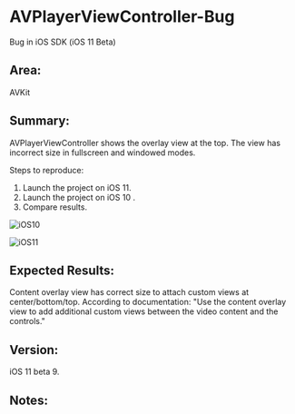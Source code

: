 # AVPlayerViewController-Bug
Bug in iOS SDK (iOS 11 Beta)

## Area:
AVKit

## Summary:
AVPlayerViewController shows the overlay view at the top. The view has incorrect size in fullscreen and windowed modes.

Steps to reproduce:
1. Launch the project on iOS 11.
2. Launch the project on iOS 10 .
3. Compare results.

![iOS10](https://github.com/sample-repo/AVPlayerViewController-Bug/blob/master/iOS10.PNG)

![iOS11](https://github.com/sample-repo/AVPlayerViewController-Bug/blob/master/iOS11.png)

## Expected Results:
Content overlay view has correct size to attach custom views at center/bottom/top.
According to documentation: "Use the content overlay view to add additional custom views between the video content and the controls."

## Version:
iOS 11 beta 9.

## Notes:


